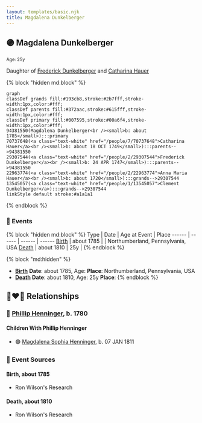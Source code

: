 ```yaml
---
layout: templates/basic.njk
title: Magdalena Dunkelberger
---
```

## 🟣 Magdalena Dunkelberger
<small>Age: 25y</small>

Daughter of [Frederick Dunkelberger](/people/2/29307544) and [Catharina Hauer](/people/7/70737648)

{% block "hidden md:block" %}
```mermaid
graph
classDef grands fill:#193cb8,stroke:#2b7fff,stroke-width:1px,color:#fff;
classDef parents fill:#372aac,stroke:#615fff,stroke-width:1px,color:#fff;
classDef primary fill:#007595,stroke:#00a6f4,stroke-width:1px,color:#fff;
94381550(Magdalena Dunkelberger<br /><small>b: about 1785</small>):::primary
70737648(<a class="text-white" href="/people/7/70737648">Catharina Hauer</a><br /><small>b: about 18 OCT 1749</small>):::parents-->94381550
29307544(<a class="text-white" href="/people/2/29307544">Frederick Dunkelberger</a><br /><small>b: 24 APR 1747</small>):::parents-->94381550
22963774(<a class="text-white" href="/people/2/22963774">Anna Maria Hauer</a><br /><small>b: about 1720</small>):::grands-->29307544
13545057(<a class="text-white" href="/people/1/13545057">Clement Dunkelberger</a>):::grands-->29307544
linkStyle default stroke:#a1a1a1
```
{% endblock %}

### 📆 Events

{% block "hidden md:block" %}
Type | Date | Age at Event | Place
------ | ------ | ------ | ------
[Birth](#event-event-3) | about 1785 |  | Northumberland, Pennsylvania, USA
[Death](#event-event-4) | about 1810 | 25y |
{% endblock %}

{% block "md:hidden" %}
- **[Birth](#event-event-3)**
**Date**: about 1785, Age:
**Place**: Northumberland, Pennsylvania, USA
- **[Death](#event-event-4)**
**Date**: about 1810, Age: 25y
**Place**:
{% endblock %}

## 👩‍❤️‍👨 Relationships

### 🔵 [Phillip Henninger](/people/6/69475448), b. 1780

#### Children With Phillip Henninger
* 🟣 [Magdalena Sophia Henninger](/people/6/64241610), b. 07 JAN 1811
### 📰 Event Sources

#### <a id="event-event-3"></a> Birth, about 1785
* Ron Wilson's Research

#### <a id="event-event-4"></a> Death, about 1810
* Ron Wilson's Research